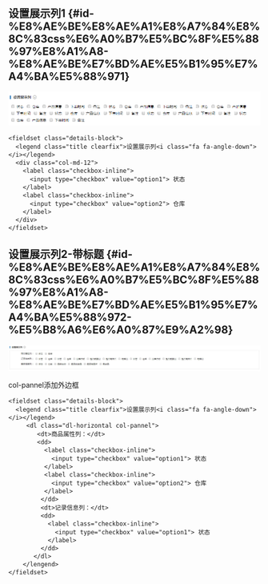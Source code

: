 ## 设置展示列1 {#id-%E8%AE%BE%E8%AE%A1%E8%A7%84%E8%8C%83css%E6%A0%B7%E5%BC%8F%E5%88%97%E8%A1%A8-%E8%AE%BE%E7%BD%AE%E5%B1%95%E7%A4%BA%E5%88%971}

![](/assets/1.png)

```
<fieldset class="details-block">
  <legend class="title clearfix">设置展示列<i class="fa fa-angle-down"></i></legend>
  <div class="col-md-12">
    <label class="checkbox-inline">
      <input type="checkbox" value="option1"> 状态
    </label>
    <label class="checkbox-inline">
      <input type="checkbox" value="option2"> 仓库
    </label>
  </div>
</fieldset>
```

## 设置展示列2-带标题 {#id-%E8%AE%BE%E8%AE%A1%E8%A7%84%E8%8C%83css%E6%A0%B7%E5%BC%8F%E5%88%97%E8%A1%A8-%E8%AE%BE%E7%BD%AE%E5%B1%95%E7%A4%BA%E5%88%972-%E5%B8%A6%E6%A0%87%E9%A2%98}

![](/assets/1-%281%29.jpg)

col-pannel添加外边框

```
<fieldset class="details-block">
  <legend class="title clearfix">设置展示列<i class="fa fa-angle-down"></i></legend>
     <dl class="dl-horizontal col-pannel">
        <dt>商品属性列：</dt>
        <dd>
          <label class="checkbox-inline">
            <input type="checkbox" value="option1"> 状态
          </label>
          <label class="checkbox-inline">
            <input type="checkbox" value="option2"> 仓库
          </label>
         </dd>
         <dt>记录信息列：</dt>
         <dd>
           <label class="checkbox-inline">
             <input type="checkbox" value="option1"> 状态
           </label>
         </dd>
       </dl>
    </lengend>
</fieldset>
```



